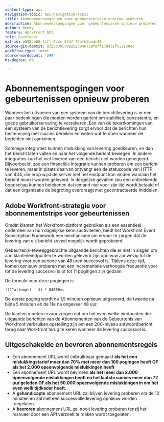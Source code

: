 ```yaml
---
content-type: api
navigation-topic: api-navigation-topic
title: Abonnementspogingen voor gebeurtenissen opnieuw proberen
description: Abonnementspogingen voor gebeurtenissen opnieuw proberen
author: Becky
feature: Workfront API
role: Developer
exl-id: b698cb60-4cff-4ccc-87d7-74afb5badc49
source-git-commit: 0325d305c892c23046739feff17d4b1fc11100cc
workflow-type: tm+mt
source-wordcount: '394'
ht-degree: 0%

---
```


# Abonnementspogingen voor gebeurtenissen opnieuw proberen

Wanneer het uitvoeren van een systeem van de berichtlevering is er een paar bedenkingen die moeten worden gericht om stabiliteit, consistentie, en goede gebruikerservaring te verzekeren. Één van de tekortkomingen van een systeem van de berichtlevering zorgt ervoor dat de berichten hun bestemming met succes bereiken en weten wat te doen wanneer de berichten niet aankomen.

Sommige integraties kunnen mislukking van levering goedkeuren, en dan het bericht laten vallen en naar het volgende bericht bewegen.  In andere integraties kan het niet leveren van een bericht niet worden genegeerd. Bijvoorbeeld, zou een financiële integratie kunnen proberen om een bericht te leveren, maar in plaats daarvan ontvangt een de statuscode van HTTP van 404, die erop wijst de server niet het eindpunt kon vinden waaraan het bericht moest worden geleverd. In dergelijke gevallen zou een ontbrekende boodschap kunnen betekenen dat iemand niet voor zijn tijd wordt betaald of dat een organisatie de begroting overdraagt met gecontracteerde middelen.

## Adobe Workfront-strategie voor abonnementstrips voor gebeurtenissen

Omdat klanten het Workfront-platform gebruiken als een essentieel onderdeel van hun dagelijkse kennisactiviteiten, biedt het Workfront Event Subscription Framework een mechanisme om ervoor te zorgen dat de levering van elk bericht zoveel mogelijk wordt geprobeerd.

Gebeurtenis-teweeggebrachte uitgaande berichten die er niet in slagen om aan klanteneindpunten te worden geleverd zijn opnieuw aanwezig tot de levering voor een periode van 48 uren succesvol is. Tijdens deze tijd, komen opnieuw proberen met een incrementele verhoogde frequentie voor tot de levering succesvol is of tot 11 pogingen zijn gedaan.

De formule voor deze pogingen is:

`((2^attempt) - 1) * 84800ms`

De eerste poging wordt na 1,5 minuten opnieuw uitgevoerd, de tweede na bijna 5 minuten en de 11e na ongeveer 48 uur.

De klanten moeten ervoor zorgen dat om het even welke eindpunten die uitgaande berichten van de Abonnementen van de Gebeurtenis van Workfront verbruiken opstelling zijn om een 200-niveau antwoordbericht terug naar Workfront terug te keren wanneer de levering succesvol is.

## Uitgeschakelde en bevroren abonnementsregels

* Een abonnement URL wordt onbruikbaar gemaakt **als het een mislukkingstarief meer dan 70% met meer dan 100 pogingen heeft OF als het 2.000 opeenvolgende mislukkingen heeft**
* Een abonnement URL wordt bevroren **als het meer dan 2.000 opeenvolgende mislukkingen heeft en het laatste succes meer dan 72 uur geleden OF als het 50.000 opeenvolgende mislukkingen in om het even welk tijdkader heeft.**
* A **gehandicapte** abonnement URL zal blijven levering proberen om de 10 minuten en zal met een succesvolle levering opnieuw worden toegelaten.
* A **bevroren** abonnement URL zal nooit levering proberen tenzij het manueel door een API verzoek te maken wordt toegelaten.



<!--

## Handling Failed Event-Triggered Outbound Messages

The following flowchart shows the strategy for reattempting message deliveries with Workfront Event Subscriptions:

![](assets/event-subscription-circuit-breaker-retries-350x234.png)

The following explanations correspond with the steps depicted in the flowchart:

1. Message fails to be delivered. 
1. Message delivery failure information is logged.

   All failed attempts to deliver a message are logged so that debugging may be performed to determine the root cause of a given failure or series of failures. 

1. URL failures incremented. 
1. Message attempt count is incremented. 
1. Calculate the delay until this message's delivery will be attempted again. 
1. Message is placed onto the message retry queue.

   As shown in the preceding flowchart, the message queue used for processing message delivery retries is a separate queue from the one that processes the initial delivery attempt for each message. This allows the near real-time flow of messages to continue unimpeded by the failure of any subset of messages. 

1. URL circuit status is evaluated. One of the following occurs:

   * If the circuit is open and not allowing deliveries at this time, restart the process at step 5.
   * If the circuit is half-open, this implies that our circuit is currently open, but enough time has passed to allow testing of the URL to see if the problem with delivering to it has been resolved.
   * If the message delivery attempt limits have been reached (48 hours of retrying) then the message is dropped

1. If the URL circuit is closed and allowing deliveries, attempt to deliver the message. If this delivery fails, the message will restart at step 1 

1. If the URL circuit is closed and allowing deliveries, attempt to deliver the message. If this delivery fails, the message will restart at step 1.
   -->
